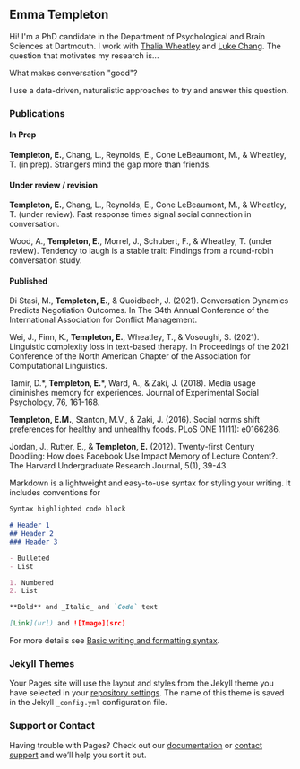 ## Emma Templeton

Hi! I'm a PhD candidate in the Department of Psychological and Brain Sciences at Dartmouth. I work with [Thalia Wheatley](http://www.wheatlab.com/) and [Luke Chang](https://cosanlab.com/). The question that motivates my research is...

What makes conversation "good"?

I use a data-driven, naturalistic approaches to try and answer this question. 

### Publications

#### In Prep

**Templeton, E.**, Chang, L., Reynolds, E., Cone LeBeaumont, M., & Wheatley, T. (in prep). Strangers 
mind the gap more than friends.

#### Under review / revision

**Templeton, E.**, Chang, L., Reynolds, E., Cone LeBeaumont, M., & Wheatley, T. (under review). Fast 
response times signal social connection in conversation.

Wood, A., **Templeton, E.**, Morrel, J., Schubert, F., & Wheatley, T. (under review). Tendency to laugh 
is a stable trait: Findings from a round-robin conversation study.

#### Published

Di Stasi, M., **Templeton, E.**, & Quoidbach, J. (2021). Conversation Dynamics Predicts Negotiation 
Outcomes. In The 34th Annual Conference of the International Association for Conflict 
Management.

Wei, J., Finn, K., **Templeton, E.**, Wheatley, T., & Vosoughi, S. (2021). Linguistic complexity loss in 
text-based therapy. In Proceedings of the 2021 Conference of the North American Chapter of the 
Association for Computational Linguistics.

Tamir, D.&ast;, **Templeton, E.**&ast;, Ward, A., & Zaki, J. (2018). Media usage diminishes memory for 
experiences. Journal of Experimental Social Psychology, 76, 161-168.

**Templeton, E.M.**, Stanton, M.V., & Zaki, J. (2016). Social norms shift preferences for healthy and 
unhealthy foods. PLoS ONE 11(11): e0166286.

Jordan, J., Rutter, E., & **Templeton, E.** (2012). Twenty-first Century Doodling: How does Facebook 
	Use Impact Memory of Lecture Content?. The Harvard Undergraduate Research Journal, 5(1), 
	39-43.  


Markdown is a lightweight and easy-to-use syntax for styling your writing. It includes conventions for

```markdown
Syntax highlighted code block

# Header 1
## Header 2
### Header 3

- Bulleted
- List

1. Numbered
2. List

**Bold** and _Italic_ and `Code` text

[Link](url) and ![Image](src)
```

For more details see [Basic writing and formatting syntax](https://docs.github.com/en/github/writing-on-github/getting-started-with-writing-and-formatting-on-github/basic-writing-and-formatting-syntax).

### Jekyll Themes

Your Pages site will use the layout and styles from the Jekyll theme you have selected in your [repository settings](https://github.com/emtempleton/emtempleton.github.io/settings/pages). The name of this theme is saved in the Jekyll `_config.yml` configuration file.

### Support or Contact

Having trouble with Pages? Check out our [documentation](https://docs.github.com/categories/github-pages-basics/) or [contact support](https://support.github.com/contact) and we’ll help you sort it out.
